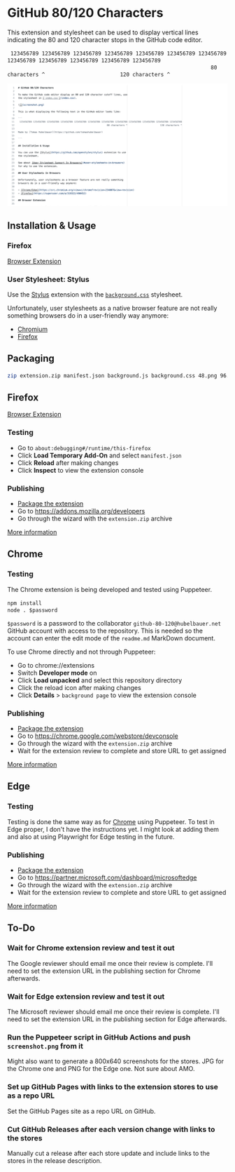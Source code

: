 # GitHub 80/120 Characters

This extension and stylesheet can be used to display vertical lines indicating
the 80 and 120 character stops in the GitHub code editor.

```
 123456789 123456789 123456789 123456789 123456789 123456789 123456789 123456789 123456789 123456789 123456789 123456789
                                                                 80 characters ^                        120 characters ^
```

![](screenshot.png)

## Installation & Usage

### Firefox

[Browser Extension](#firefox)

### User Stylesheet: Stylus

Use the [Stylus](https://github.com/openstyles/stylus) extension with the
[`background.css`](background.css) stylesheet.

Unfortunately, user stylesheets as a native browser feature are not really
something browsers do in a user-friendly way anymore:

- [Chromium](https://src.chromium.org/viewvc/chrome?revision=234007&view=revision)
- [Firefox](https://superuser.com/a/319322/490452)

## Packaging

```sh
zip extension.zip manifest.json background.js background.css 48.png 96.png
```

## Firefox

[Browser Extension](https://addons.mozilla.org/en-US/firefox/addon/github-80-120-characters)

### Testing

- Go to `about:debugging#/runtime/this-firefox`
- Click **Load Temporary Add-On** and select `manifest.json`
- Click **Reload** after making changes
- Click **Inspect** to view the extension console

### Publishing

- [Package the extension](#packaging)
- Go to https://addons.mozilla.org/developers
- Go through the wizard with the `extension.zip` archive

[More information](https://extensionworkshop.com/documentation/publish/submitting-an-add-on)

## Chrome

### Testing

The Chrome extension is being developed and tested using Puppeteer.

```
npm install
node . $password
```

`$password` is a password to the collaborator `github-80-120@hubelbauer.net`
GitHub account with access to the repository. This is needed so the account can
enter the edit mode of the `readme.md` MarkDown document.

To use Chrome directly and not through Puppeteer:

- Go to chrome://extensions
- Switch **Developer mode** on
- Click **Load unpacked** and select this repository directory
- Click the reload icon after making changes
- Click **Details** > `background page` to view the extension console

### Publishing

- [Package the extension](#packaging)
- Go to https://chrome.google.com/webstore/devconsole
- Go through the wizard with the `extension.zip` archive
- Wait for the extension review to complete and store URL to get assigned

[More information](https://developer.chrome.com/docs/webstore/publish)

## Edge

### Testing

Testing is done the same way as for [Chrome](#chrome) using Puppeteer. To test
in Edge proper, I don't have the instructions yet. I might look at adding them
and also at using Playwright for Edge testing in the future.

### Publishing

- [Package the extension](#packaging)
- Go to https://partner.microsoft.com/dashboard/microsoftedge
- Go through the wizard with the `extension.zip` archive
- Wait for the extension review to complete and store URL to get assigned

[More information](https://docs.microsoft.com/en-us/microsoft-edge/extensions-chromium/publish/publish-extension)

## To-Do

### Wait for Chrome extension review and test it out

The Google reviewer should email me once their review is complete. I'll need to
set the extension URL in the publishing section for Chrome afterwards.

### Wait for Edge extension review and test it out

The Microsoft reviewer should email me once their review is complete. I'll need
to set the extension URL in the publishing section for Edge afterwards.

### Run the Puppeteer script in GitHub Actions and push `screenshot.png` from it

Might also want to generate a 800x640 screenshots for the stores. JPG for the
Chrome one and PNG for the Edge one. Not sure about AMO.

### Set up GitHub Pages with links to the extension stores to use as a repo URL

Set the GitHub Pages site as a repo URL on GitHub.

### Cut GitHub Releases after each version change with links to the stores

Manually cut a release after each store update and include links to the stores
in the release description.
